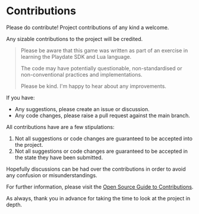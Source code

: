# Contributions

Please do contribute! Project contributions of any kind a welcome.

Any sizable contributions to the project will be credited.

> Please be aware that this game was written as part of an exercise in learning the Playdate SDK and Lua language.
>
> The code may have potentially questionable, non-standardised or non-conventional practices and implementations.
>
> Please be kind. I'm happy to hear about any improvements.

If you have:

- Any suggestions, please create an issue or discussion.
- Any code changes, please raise a pull request against the main branch.

All contributions have are a few stipulations:

1. Not all suggestions or code changes are guaranteed to be accepted into the project.
2. Not all suggestions or code changes are guaranteed to be accepted in the state they have been submitted.

Hopefully discussions can be had over the contributions in order to avoid any confusion or misunderstandings.

For further information, please visit the [Open Source Guide to Contributions](https://opensource.guide/how-to-contribute/).

As always, thank you in advance for taking the time to look at the project in depth.
